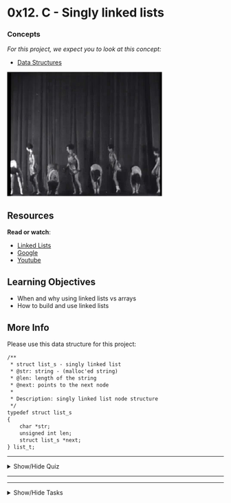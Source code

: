 # 0x12. C - Singly linked lists

<h3 class="panel-title">Concepts</h3>
    </div>
    <div class="panel-body">
      <p>
        <em>For this project, we expect you to look at this concept:</em>
      </p>

<ul>
<li>

[Data Structures](./concept.md) </li>
      </ul>
    </div>
  </div>


<p><img src="./giphy-3.gif" alt="" style="" /></p>

<h2>Resources</h2>

<p><strong>Read or watch</strong>:</p>

<ul>
<li><a href="https://www.youtube.com/watch?v=udapt4FGY20&t=130s" title="Linked Lists" target="_blank">Linked Lists</a> </li>
<li><a href="https://www.google.com/#q=linked+lists" title="Google" target="_blank">Google</a> </li>
<li><a href="https://www.youtube.com/results?search_query=linked+lists" title="Youtube" target="_blank">Youtube</a> </li>
</ul>

<h2>Learning Objectives</h2>

<ul>
<li>When and why using linked lists vs arrays</li>
<li>How to build and use linked lists</li>
</ul>

<h2>More Info</h2>

<p>Please use this data structure for this project:</p>

<pre><code>/**
 * struct list_s - singly linked list
 * @str: string - (malloc&#39;ed string)
 * @len: length of the string
 * @next: points to the next node
 *
 * Description: singly linked list node structure
 */
typedef struct list_s
{
    char *str;
    unsigned int len;
    struct list_s *next;
} list_t;
</code></pre>

  </div>
</div>

---

<details>

<summary>Show/Hide Quiz</summary>

### 0.) What’s a node? (select all possible answers)

- [ ] It’s a server
- [x] It’s a structure with a pointer to the next node and value information
- [ ] It’s a cell in an array
- [ ] It’s an integer
- [x] It’s a space allocated in memory
    

### 1.) What’s the “head” of a linked list?

- [ ] It’s the last node
- [ ] It’s the node with the highest value
- [x] It’s the first node
- [ ] It’s the node with the lowest value
- [ ]  It’s the node with the pointer to the next equals to NULL

### 2.) What’s the “tail” of a linked list?

- [x] It’s the node with the pointer to the next equals to NULL
- [ ] It’s the first node
- [ ] It’s the node with the highest value
- [ ] It’s the node with the lowest value

### 3.) In a singly linked list, what are possible directions to traverse it? (select all possible answers)

- [x] Forward
- [ ] Backward

### 4.) Arrays Vs Linked Lists: select all true statements

- [x] We can add elements indefinitely to a linked list
- [ ] We can add elements indefinitely to an array
- [x] Linked list can contain as value a structure
- [x] Array can contain as value a structure
- [ ] We can easily remove an element from an Array
- [x] We can easily removed an element from a Linked list
- [ ] Memory is aligned for a Linked list - each elements are back to back in the memory
- [x] Memory is aligned for an Array - each elements are back to back in the memory

</details>

---
---

<details>

<Summary>Show/Hide Tasks</summary>

## TASKS

<h3 class="panel-title">
      0. Print list
    </h3>

<p>Write a function that prints all the elements of a <code>list_t</code> list.</p>

<ul>
<li>Prototype: <code>size_t print_list(const list_t *h);</code></li>
<li>Return: the number of nodes</li>
<li>Format: see example</li>
<li>If <code>str</code> is <code>NULL</code>, print <code>[0] (nil)</code></li>
<li>You are allowed to use <code>printf</code></li>
</ul>

<pre><code>julien@ubuntu:~/0x12. Singly linked lists$ cat 0-main.c
#include &lt;stdlib.h&gt;
#include &lt;string.h&gt;
#include &lt;stdio.h&gt;
#include &quot;lists.h&quot;

/**
 * main - check the code
 *
 * Return: Always 0.
 */
int main(void)
{
    list_t *head;
    list_t *new;
    list_t hello = {&quot;World&quot;, 5, NULL};
    size_t n;

    head = &amp;hello;
    new = malloc(sizeof(list_t));
    if (new == NULL)
    {
        printf(&quot;Error\n&quot;);
        return (1);
    }
    new-&gt;str = strdup(&quot;Hello&quot;);
    new-&gt;len = 5;
    new-&gt;next = head;
    head = new;
    n = print_list(head);
    printf(&quot;-&gt; %lu elements\n&quot;, n);

    printf(&quot;\n&quot;);
    free(new-&gt;str);
    new-&gt;str = NULL;
    n = print_list(head);
    printf(&quot;-&gt; %lu elements\n&quot;, n);

    free(new);
    return (0);
}
julien@ubuntu:~/0x12. Singly linked lists$ gcc -Wall -pedantic -Werror -Wextra -std=gnu89 0-main.c 0-print_list.c -o a
julien@ubuntu:~/0x12. Singly linked lists$ ./a 
[5] Hello
[5] World
-&gt; 2 elements

[0] (nil)
[5] World
-&gt; 2 elements
julien@ubuntu:~/0x12. Singly linked lists$ 
</code></pre>

  </div>

[Answer](./0-print_list.c)

---


<h3 class="panel-title">
      1. List length
    </h3>

    
<p>Write a function that returns the number of elements in a linked <code>list_t</code> list.</p>

<ul>
<li>Prototype: <code>size_t list_len(const list_t *h);</code></li>
</ul>

<pre><code>julien@ubuntu:~/0x12. Singly linked lists$ cat 1-main.c
#include &lt;stdlib.h&gt;
#include &lt;string.h&gt;
#include &lt;stdio.h&gt;
#include &quot;lists.h&quot;

/**
 * main - check the code
 *
 * Return: Always 0.
 */
int main(void)
{
    list_t *head;
    list_t *new;
    list_t hello = {&quot;World&quot;, 5, NULL};
    size_t n;

    head = &amp;hello;
    new = malloc(sizeof(list_t));
    if (new == NULL)
    {
        printf(&quot;Error\n&quot;);
        return (1);
    }
    new-&gt;str = strdup(&quot;Hello&quot;);
    new-&gt;len = 5;
    new-&gt;next = head;
    head = new;
    n = list_len(head);
    printf(&quot;-&gt; %lu elements\n&quot;, n);
    free(new-&gt;str);
    free(new);
    return (0);
}
julien@ubuntu:~/0x12. Singly linked lists$ gcc -Wall -pedantic -Werror -Wextra -std=gnu89 1-main.c 1-list_len.c -o b
julien@ubuntu:~/0x12. Singly linked lists$ ./b 
-&gt; 2 elements
julien@ubuntu:~/0x12. Singly linked lists$ 
</code></pre>

  </div>

[Answer](./1-list_len.c)

---

<h3 class="panel-title">
      2. Add node
    </h3>

   
<p>Write a function that adds a new node at the beginning of a <code>list_t</code> list.</p>

<ul>
<li>Prototype: <code>list_t *add_node(list_t **head, const char *str);</code></li>
<li>Return: the address of the new element, or <code>NULL</code> if it failed</li>
<li><code>str</code> needs to be duplicated</li>
<li>You are allowed to use <code>strdup</code></li>
</ul>

<pre><code>julien@ubuntu:~/0x12. Singly linked lists$ cat 2-main.c
#include &lt;stdlib.h&gt;
#include &lt;string.h&gt;
#include &lt;stdio.h&gt;
#include &quot;lists.h&quot;

/**
 * main - check the code
 *
 * Return: Always 0.
 */
int main(void)
{
    list_t *head;

    head = NULL;
    add_node(&amp;head, &quot;Alexandro&quot;);
    add_node(&amp;head, &quot;Asaia&quot;);
    add_node(&amp;head, &quot;Augustin&quot;);
    add_node(&amp;head, &quot;Bennett&quot;);
    add_node(&amp;head, &quot;Bilal&quot;);
    add_node(&amp;head, &quot;Chandler&quot;);
    add_node(&amp;head, &quot;Damian&quot;);
    add_node(&amp;head, &quot;Daniel&quot;);
    add_node(&amp;head, &quot;Dora&quot;);
    add_node(&amp;head, &quot;Electra&quot;);
    add_node(&amp;head, &quot;Gloria&quot;);
    add_node(&amp;head, &quot;Joe&quot;);
    add_node(&amp;head, &quot;John&quot;);
    add_node(&amp;head, &quot;John&quot;);
    add_node(&amp;head, &quot;Josquin&quot;);
    add_node(&amp;head, &quot;Kris&quot;);
    add_node(&amp;head, &quot;Marine&quot;);
    add_node(&amp;head, &quot;Mason&quot;);
    add_node(&amp;head, &quot;Praylin&quot;);
    add_node(&amp;head, &quot;Rick&quot;);
    add_node(&amp;head, &quot;Rick&quot;);
    add_node(&amp;head, &quot;Rona&quot;);
    add_node(&amp;head, &quot;Siphan&quot;);
    add_node(&amp;head, &quot;Sravanthi&quot;);
    add_node(&amp;head, &quot;Steven&quot;);
    add_node(&amp;head, &quot;Tasneem&quot;);
    add_node(&amp;head, &quot;William&quot;);
    add_node(&amp;head, &quot;Zee&quot;);
    print_list(head);
    return (0);
}
julien@ubuntu:~/0x12. Singly linked lists$ gcc -Wall -pedantic -Werror -Wextra -std=gnu89 2-main.c 2-add_node.c 0-print_list.c -o c
julien@ubuntu:~/0x12. Singly linked lists$ ./c 
[3] Zee
[7] William
[7] Tasneem
[6] Steven
[9] Sravanthi
[6] Siphan
[4] Rona
[4] Rick
[4] Rick
[7] Praylin
[5] Mason
[6] Marine
[4] Kris
[7] Josquin
[4] John
[4] John
[3] Joe
[6] Gloria
[7] Electra
[4] Dora
[6] Daniel
[6] Damian
[8] Chandler
[5] Bilal
[7] Bennett
[8] Augustin
[5] Asaia
[9] Alexandro
julien@ubuntu:~/0x12. Singly linked lists$ 
</code></pre>

  </div>

[Answer](./2-add_node.c)

---


<h3 class="panel-title">
      3. Add node at the end
    </h3>

    
  <p>Write a function that adds a new node at the end of a <code>list_t</code> list.</p>

<ul>
<li>Prototype: <code>list_t *add_node_end(list_t **head, const char *str);</code></li>
<li>Return: the address of the new element, or <code>NULL</code> if it failed</li>
<li><code>str</code> needs to be duplicated</li>
<li>You are allowed to use <code>strdup</code></li>
</ul>

<pre><code>julien@ubuntu:~/0x12. Singly linked lists$ cat 3-main.c
#include &lt;stdlib.h&gt;
#include &lt;string.h&gt;
#include &lt;stdio.h&gt;
#include &quot;lists.h&quot;

/**
 * main - check the code
 *
 * Return: Always 0.
 */
int main(void)
{
    list_t *head;

    head = NULL;
    add_node_end(&amp;head, &quot;Anne&quot;);
    add_node_end(&amp;head, &quot;Colton&quot;);
    add_node_end(&amp;head, &quot;Corbin&quot;);
    add_node_end(&amp;head, &quot;Daniel&quot;);
    add_node_end(&amp;head, &quot;Danton&quot;);
    add_node_end(&amp;head, &quot;David&quot;);
    add_node_end(&amp;head, &quot;Gary&quot;);
    add_node_end(&amp;head, &quot;Holden&quot;);
    add_node_end(&amp;head, &quot;Ian&quot;);
    add_node_end(&amp;head, &quot;Ian&quot;);
    add_node_end(&amp;head, &quot;Jay&quot;);
    add_node_end(&amp;head, &quot;Jennie&quot;);
    add_node_end(&amp;head, &quot;Jimmy&quot;);
    add_node_end(&amp;head, &quot;Justin&quot;);
    add_node_end(&amp;head, &quot;Kalson&quot;);
    add_node_end(&amp;head, &quot;Kina&quot;);
    add_node_end(&amp;head, &quot;Matthew&quot;);
    add_node_end(&amp;head, &quot;Max&quot;);
    add_node_end(&amp;head, &quot;Michael&quot;);
    add_node_end(&amp;head, &quot;Ntuj&quot;);
    add_node_end(&amp;head, &quot;Philip&quot;);
    add_node_end(&amp;head, &quot;Richard&quot;);
    add_node_end(&amp;head, &quot;Samantha&quot;);
    add_node_end(&amp;head, &quot;Stuart&quot;);
    add_node_end(&amp;head, &quot;Swati&quot;);
    add_node_end(&amp;head, &quot;Timothy&quot;);
    add_node_end(&amp;head, &quot;Victor&quot;);
    add_node_end(&amp;head, &quot;Walton&quot;);
    print_list(head);
    return (0);
}
julien@ubuntu:~/0x12. Singly linked lists$ gcc -Wall -pedantic -Werror -Wextra -std=gnu89 3-main.c 3-add_node_end.c 0-print_list.c -o d
julien@ubuntu:~/0x12. Singly linked lists$ ./d 
[4] Anne
[6] Colton
[6] Corbin
[6] Daniel
[6] Danton
[5] David
[4] Gary
[6] Holden
[3] Ian
[3] Ian
[3] Jay
[6] Jennie
[5] Jimmy
[6] Justin
[6] Kalson
[4] Kina
[7] Matthew
[3] Max
[7] Michael
[4] Ntuj
[6] Philip
[7] Richard
[8] Samantha
[6] Stuart
[5] Swati
[7] Timothy
[6] Victor
[6] Walton
julien@ubuntu:~/0x12. Singly linked lists$ 
</code></pre>

  </div>

[Answer](./3-add_node_end.c)

---

<h3 class="panel-title">
      4. Free list
    </h3>

   
<p>Write a function that frees a <code>list_t</code> list.</p>

<ul>
<li>Prototype: <code>void free_list(list_t *head);</code></li>
</ul>

<pre><code>julien@ubuntu:~/0x12. Singly linked lists$ cat 4-main.c
#include &lt;stdlib.h&gt;
#include &lt;string.h&gt;
#include &lt;stdio.h&gt;
#include &quot;lists.h&quot;

/**
 * main - check the code
 *
 * Return: Always 0.
 */
int main(void)
{
    list_t *head;

    head = NULL;
    add_node_end(&amp;head, &quot;Bob&quot;);
    add_node_end(&amp;head, &quot;&amp;&quot;);
    add_node_end(&amp;head, &quot;Kris&quot;);
    add_node_end(&amp;head, &quot;love&quot;);
    add_node_end(&amp;head, &quot;asm&quot;);
    print_list(head);
    free_list(head);
    head = NULL;
    return (0);
}
julien@ubuntu:~/0x12. Singly linked lists$ gcc -Wall -pedantic -Werror -Wextra -std=gnu89 4-main.c 4-free_list.c 3-add_node_end.c 0-print_list.c -o e
julien@ubuntu:~/0x12. Singly linked lists$ valgrind ./e
==3598== Memcheck, a memory error detector
==3598== Copyright (C) 2002-2015, and GNU GPL&#39;d, by Julian Seward et al.
==3598== Using Valgrind-3.11.0 and LibVEX; rerun with -h for copyright info
==3598== Command: ./e
==3598== 
[6] Bob
[1] &amp;
[3] Kris
[4] love
[3] asm
==3598== 
==3598== HEAP SUMMARY:
==3598==     in use at exit: 0 bytes in 0 blocks
==3598==   total heap usage: 11 allocs, 11 frees, 1,166 bytes allocated
==3598== 
==3598== All heap blocks were freed -- no leaks are possible
==3598== 
==3598== For counts of detected and suppressed errors, rerun with: -v
==3598== ERROR SUMMARY: 0 errors from 0 contexts (suppressed: 0 from 0)
julien@ubuntu:~/0x12. Singly linked lists$ 
</code></pre>

  </div>

[Answer](./4-free_list.c)

---

<h3> 5. The Hare and the Tortoise
    </h3>


  <!-- Task Body -->
    <p><img src="./de3291ccf5b255fff6ce37bfde7a13f481e7ed0c.jpg" alt="" style="" /></p>

<p>Write a function that prints <code>You&#39;re beat! and yet, you must allow,\nI bore my house upon my back!\n</code> before the <code>main</code> function is executed.</p>

<ul>
<li>You are allowed to use the <code>printf</code> function</li>
</ul>

<pre><code>julien@ubuntu:~/0x12. Singly linked lists$ cat 100-main.c
#include &lt;stdio.h&gt;

/**
 * main - check the code
 *
 * Return: Always 0.
 */
int main(void)
{
    printf(&quot;(A tortoise, having pretty good sense of a hare&#39;s nature, challenges one to a race.)\n&quot;);
    return (0);
}
julien@ubuntu:~/$ gcc -Wall -pedantic -Werror -Wextra -std=gnu89 100-main.c 100-first.c -o first
julien@ubuntu:~/$ ./first 
You&#39;re beat! and yet, you must allow,
I bore my house upon my back!
(A tortoise, having pretty good sense of a hare&#39;s nature, challenges one to a race.)
julien@ubuntu:~/$ 
</code></pre>

  </div>

[Answer](./100-first.c)

---

<h3 class="panel-title">
      6. Real programmers can write assembly code in any language
    </h3>

    
     
<p>Write a 64-bit program in assembly that prints <code>Hello, Holberton</code>, followed by a new line.</p>

<ul>
<li>You are only allowed to use the <code>printf</code> function</li>
<li>You are not allowed to use interrupts</li>
<li>Your program will be compiled using <code>nasm</code> and <code>gcc</code>:</li>
</ul>

<pre><code>julien@ubuntu:~/$ nasm -f elf64 101-hello_holberton.asm &amp;&amp; gcc -no-pie -std=gnu89 101-hello_holberton.o -o hello
julien@ubuntu:~/$ ./hello 
Hello, Holberton
julien@ubuntu:~/$ 
</code></pre>

  </div>

[Answer](./101-hello_holberton.asm)

---

<em>THE END</em>

</details>



